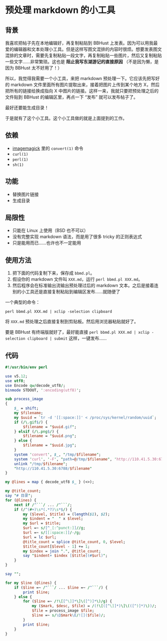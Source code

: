 # 预处理 markdown 的小工具

## 背景

我喜欢把帖子先在本地编辑好，再复制粘贴到 BBHust 上发表。因为可以用我最爱的编辑器和文本处理小工具。但是这样写图文混排的内容时很烦。想要发表图文混排的文章时，需要先复制粘贴一段文字，再复制粘贴一些图片，然后又复制粘贴一些文字……非常繁琐。这也是 **阻止我写东湖游记的直接原因** （不是因为懒，是因为 BBHust 太不好用了！）

所以，我觉得我需要一个小工具，来把 markdown 预处理一下。它应该先把写好的 markdown 文件里面所有图片提取出来，接着把图片上传到某个地方 X，然后把所有的链接给换成指向 X 中图片的链接。这样一来，我就只要把预处理之后的文件贴到 BBHust 的编辑区里，再点一下 “发布” 就可以发布帖子了。

最好还要能生成目录！

于是就有了这个小工具。这个小工具做的就是上面提到的工作。

## 依赖

* [imagemagick][im] 里的 `convert(1)` 命令
* `curl(1)`
* `perl(1)`
* `sh(1)`

[im]: https://imagemagick.org/

## 功能

* 替换图片链接
* 生成目录

## 局限性

* 只能在 Linux 上使用（BSD 也不可以）
* 没有完整实现 markdown 语法，而是用了很多 tricky 的正则表达式
* 只是能用而已……也许也不一定能用

## 使用方法

1. 把下面的代码复制下来，保存成 `bbmd.pl`。
2. 假设你的 markdown 文件叫 `XXX.md`，运行 `perl bbmd.pl XXX.md`。
3. 然后程序会在标准输出流输出预处理过后的 markdown 文本。之后是接着连别的小工具还是直接复制粘贴到编辑区发布……就随便了

一个典型的命令：

```plain
perl bbmd.pl XXX.md | xclip -selection clipboard
```

将 `XXX.md` 预处理之后直接复制到剪贴板。然后用浏览器粘贴就好了。

要是 BBHust 有终端版就好了，最好能直接 `perl bbmd.pl XXX.md | xclip -selection clipboard | submit` 这样，一键发布……

## 代码

```perl
#!/usr/bin/env perl

use v5.12;
use utf8;
use Encode qw/decode_utf8/;
binmode STDOUT, ':encoding(utf8)';

sub process_image
{
	$_ = shift;
    my $filename;
    my $uuid = `tr -d '[[:space:]]' < /proc/sys/kernel/random/uuid`;
	if (/\.gif$/) {
        $filename = "$uuid.gif";
	} elsif (/\.png$/) {
        $filename = "$uuid.png";
    } else {
        $filename = "$uuid.jpg";
	}
    system 'convert', $_, "/tmp/$filename";
    system 'curl', '-F', "path=@/tmp/$filename", 'http://110.41.5.30:6788/upload?path=/';
    unlink "/tmp/$filename";
    "http://110.41.5.30:6788/$filename"
}

my @lines = map { decode_utf8 $_ } (<>);

my @title_count;
say "# 目录";
for (@lines) {
    next if /^```/ ... /^```/;
    if (/^(#+)\s*(.*?)\s*$/) {
        my ($level, $title) = (length($1), $2);
        my $indent = "  " x $level;
        my $url = $title;
        $url =~ s/[^_[:^punct:]]//g;
        $url =~ s/[[:space:]]/-/g;
        $url = lc $url;
        @title_count = splice @title_count, 0, $level;
        $title_count[$level - 1] += 1;
        my $index = join ".", @title_count;
        say "$indent+ $index [$title](#$url)";
    }
}

say "";

for my $line (@lines) {
    if ($line =~ /^```/ ... $line =~ /^```/) {
        print $line;
    } else {
        for ($line =~ /!\[[^\]]*\]\([^)]*\)/g) {
            my ($mark, $desc, $file) = /(!\[([^\]]*)\]\(([^)]*)\))/;
            $file = process_image $file;
            $line =~ s/\Q$mark\E/![]($file)/;
        }
        print $line;
    }
}
```
